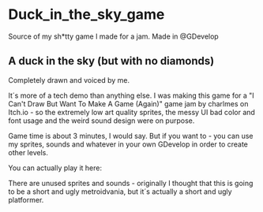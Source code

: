 # Duck_in_the_sky_game
Source of my sh*tty game I made for a jam. Made in @GDevelop

## A duck in the sky (but with no diamonds)

Completely drawn and voiced by me.

It´s more of a tech demo than anything else. I was making this game for a "I Can't Draw But Want To Make A Game (Again)" game jam by charlmes on Itch.io - so the extremely low art quality sprites, the messy UI bad color and font usage and the weird sound design were on purpose.

Game time is about 3 minutes, I would say. But if you want to - you can use my sprites, sounds and whatever in your own GDevelop in order to create other levels. 

You can actually play it here: 

There are unused sprites and sounds - originally I thought that this is going to be a short and ugly metroidvania, but it´s actually a short and ugly platformer. 
